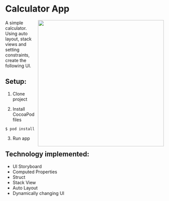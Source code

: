 # Calculator App

<img src="https://github.com/prosperevergreen/CalculatorApp-iOS-13/blob/master/Documentation/Calculator.gif" align="right" width="400" />

A simple calculator. Using auto layout, stack views and setting constraints, create the following UI. 

## Setup:

1. Clone project

2. Install CocoaPod files

```
$ pod install
```
3. Run app

## Technology implemented:
* UI Storyboard
* Computed Properties
* Struct
* Stack View
* Auto Layout
* Dynamically changing UI

<!-- 
## Portrait
![Portrait](Documentation/Portrait.png)

## Landscape
![Landscape](Documentation/Landscape.png) -->

